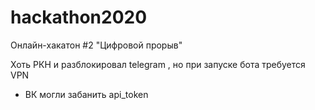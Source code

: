 # hackathon2020
Онлайн-хакатон #2 "Цифровой прорыв"

Хоть РКН и разблокировал telegram , но при запуске бота требуется VPN

+ ВК могли забанить api_token
